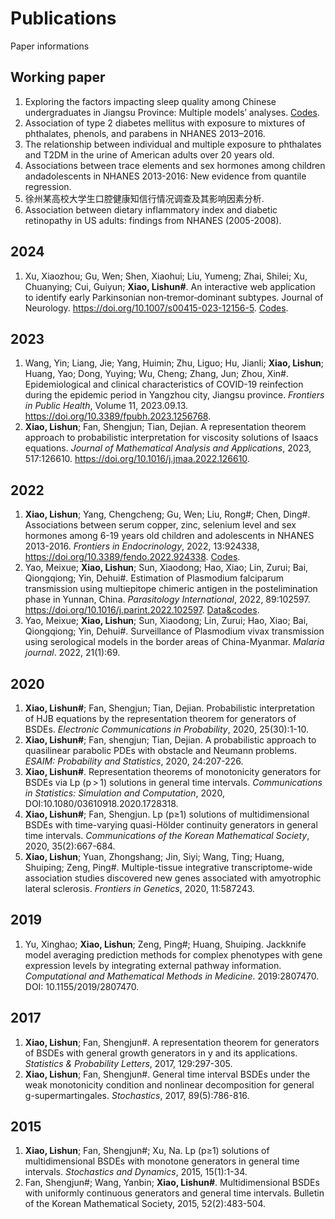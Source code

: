 # Publications
Paper informations

## Working paper
1. Exploring the factors impacting sleep quality among Chinese undergraduates in Jiangsu Province: Multiple models’ analyses. [Codes](https://github.com/xiaostat/sleep-quality-multiple-models-analyses).
2. Association of type 2 diabetes mellitus with exposure to mixtures of phthalates, phenols, and parabens in NHANES 2013–2016. 
3. The relationship between individual and multiple exposure to phthalates and T2DM in the urine of American adults over 20 years old. 
4. Associations between trace elements and sex hormones among children andadolescents in NHANES 2013-2016: New evidence from quantile regression. 
5. 徐州某高校大学生口腔健康知信行情况调查及其影响因素分析.
6. Association between dietary inflammatory index and diabetic retinopathy in US adults: findings from NHANES (2005-2008). 

## 2024
1. Xu, Xiaozhou; Gu, Wen; Shen, Xiaohui; Liu, Yumeng; Zhai, Shilei; Xu, Chuanying; Cui, Guiyun; **Xiao, Lishun#**. 
An interactive web application to identify early Parkinsonian non‐tremor‐dominant subtypes. Journal of Neurology. <https://doi.org/10.1007/s00415-023-12156-5>.
[Codes](https://github.com/xiaostat/identify-early-parkinsonian-non-tremor-dominant-subtypes/tree/master/).

## 2023
1. Wang, Yin; Liang, Jie; Yang, Huimin; Zhu, Liguo; Hu, Jianli; **Xiao, Lishun**; Huang, Yao; Dong, Yuying; Wu, Cheng; Zhang, Jun; Zhou, Xin#. Epidemiological and clinical characteristics of COVID-19 reinfection during the epidemic period in Yangzhou city, Jiangsu province. *Frontiers in Public Health*, Volume 11, 2023.09.13. <https://doi.org/10.3389/fpubh.2023.1256768>.
2. **Xiao, Lishun**; Fan, Shengjun; Tian, Dejian. A representation theorem approach to probabilistic interpretation for viscosity solutions of Isaacs equations. 
*Journal of Mathematical Analysis and Applications*, 2023, 517:126610. <https://doi.org/10.1016/j.jmaa.2022.126610>.

## 2022
1. **Xiao, Lishun**; Yang, Chengcheng; Gu, Wen; Liu, Rong#; Chen, Ding#. 
Associations between serum copper, zinc, selenium level and sex hormones among 6-19 years old children and adolescents in NHANES 2013-2016. 
*Frontiers in Endocrinology*, 2022, 13:924338, <https://doi.org/10.3389/fendo.2022.924338>. [Codes](https://github.com/xiaostat/se-cu-zn-and-sex-hormones/tree/master/).
2. Yao, Meixue; **Xiao, Lishun**; Sun, Xiaodong; Hao, Xiao; Lin, Zurui; Bai, Qiongqiong; Yin, Dehui#. 
Estimation of Plasmodium falciparum transmission using multiepitope chimeric antigen in the postelimination phase in Yunnan, China. *Parasitology International*, 2022, 89:102597. 
<https://doi.org/10.1016/j.parint.2022.102597>. [Data&codes](https://github.com/xiaostat/estimation-of-plasmodium-falciparum/tree/master/).
3. Yao, Meixue; **Xiao, Lishun**; Sun, Xiaodong; Lin, Zurui; Hao, Xiao; Bai, Qiongqiong; Yin, Dehui#. 
Surveillance of Plasmodium vivax transmission using serological models in the border areas of China-Myanmar. *Malaria journal*. 2022, 21(1):69.

## 2020
1. **Xiao, Lishun#**; Fan, Shengjun; Tian, Dejian. Probabilistic interpretation of HJB equations by the representation theorem for generators of BSDEs. *Electronic Communications in Probability*, 2020, 25(30):1-10.
2. **Xiao, Lishun#**; Fan, shengjun; Tian, Dejian. A probabilistic approach to quasilinear parabolic PDEs with obstacle and Neumann problems. *ESAIM: Probability and Statistics*, 2020, 24:207-226. 
3. **Xiao, Lishun#**. Representation theorems of monotonicity generators for BSDEs via Lp (p > 1) solutions in general time intervals. *Communications in Statistics: Simulation and Computation*, 2020, DOI:10.1080/03610918.2020.1728318.
4. **Xiao, Lishun#**; Fan, Shengjun. Lp (p≥1) solutions of multidimensional BSDEs with time-varying quasi-Hölder continuity generators in general time intervals. *Communications of the Korean Mathematical Society*, 2020, 35(2):667-684.
5. **Xiao, Lishun**; Yuan, Zhongshang; Jin, Siyi; Wang, Ting; Huang, Shuiping; Zeng, Ping#. Multiple-tissue integrative transcriptome-wide association studies discovered new genes associated with amyotrophic lateral sclerosis. *Frontiers in Genetics*, 2020, 11:587243.

## 2019
1. Yu, Xinghao; **Xiao, Lishun**; Zeng, Ping#; Huang, Shuiping. Jackknife model averaging prediction methods for complex phenotypes with gene expression levels by integrating external pathway information. *Computational and Mathematical Methods in Medicine*. 2019:2807470. DOI: 10.1155/2019/2807470.

## 2017
1. **Xiao, Lishun**; Fan, Shengjun#. A representation theorem for generators of BSDEs with general growth generators in y and its applications. *Statistics & Probability Letters*, 2017, 129:297-305. 
2. **Xiao, Lishun**; Fan, Shengjun#. General time interval BSDEs under the weak monotonicity condition and nonlinear decomposition for general g-supermartingales. *Stochastics*, 2017, 89(5):786-816. 

## 2015
1. **Xiao, Lishun**; Fan, Shengjun#; Xu, Na. Lp (p≥1) solutions of multidimensional BSDEs with monotone generators in general time intervals. *Stochastics and Dynamics*, 2015, 15(1):1-34.
2. Fan, Shengjun#; Wang, Yanbin; **Xiao, Lishun#**. Multidimensional BSDEs with uniformly continuous generators and general time intervals. Bulletin of the Korean Mathematical Society, 2015, 52(2):483-504.



